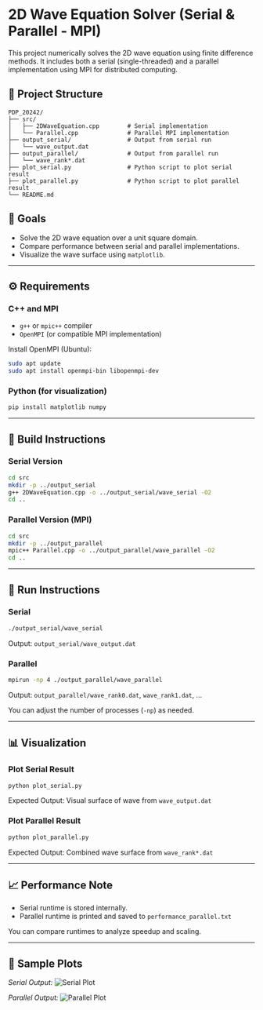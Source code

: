 # 2D Wave Equation Solver (Serial & Parallel - MPI)

This project numerically solves the 2D wave equation using finite difference methods. It includes both a serial (single-threaded) and a parallel implementation using MPI for distributed computing.

## 📌 Project Structure

```
PDP_20242/
├── src/
│   ├── 2DWaveEquation.cpp        # Serial implementation
│   └── Parallel.cpp              # Parallel MPI implementation
├── output_serial/                # Output from serial run
│   └── wave_output.dat
├── output_parallel/              # Output from parallel run
│   └── wave_rank*.dat
├── plot_serial.py                # Python script to plot serial result
├── plot_parallel.py              # Python script to plot parallel result
└── README.md
```

## 🎯 Goals
- Solve the 2D wave equation over a unit square domain.
- Compare performance between serial and parallel implementations.
- Visualize the wave surface using `matplotlib`.

---

## ⚙️ Requirements

### C++ and MPI
- `g++` or `mpic++` compiler
- `OpenMPI` (or compatible MPI implementation)

Install OpenMPI (Ubuntu):
```bash
sudo apt update
sudo apt install openmpi-bin libopenmpi-dev
```

### Python (for visualization)
```bash
pip install matplotlib numpy
```

---

## 🔧 Build Instructions

### Serial Version
```bash
cd src
mkdir -p ../output_serial
g++ 2DWaveEquation.cpp -o ../output_serial/wave_serial -O2
cd ..
```

### Parallel Version (MPI)
```bash
cd src
mkdir -p ../output_parallel
mpic++ Parallel.cpp -o ../output_parallel/wave_parallel -O2
cd ..
```

---

## 🚀 Run Instructions

### Serial
```bash
./output_serial/wave_serial
```
Output: `output_serial/wave_output.dat`

### Parallel
```bash
mpirun -np 4 ./output_parallel/wave_parallel
```
Output: `output_parallel/wave_rank0.dat`, `wave_rank1.dat`, ...

You can adjust the number of processes (`-np`) as needed.

---

## 📊 Visualization

### Plot Serial Result
```bash
python plot_serial.py
```
Expected Output: Visual surface of wave from `wave_output.dat`

### Plot Parallel Result
```bash
python plot_parallel.py
```
Expected Output: Combined wave surface from `wave_rank*.dat`

---

## 📈 Performance Note
- Serial runtime is stored internally.
- Parallel runtime is printed and saved to `performance_parallel.txt`

You can compare runtimes to analyze speedup and scaling.

---

## 📎 Sample Plots
*Serial Output:*
![Serial Plot](./assets/serial_result.png)

*Parallel Output:*
![Parallel Plot](./assets/parallel_result.png)

